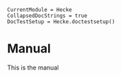 ```@meta
CurrentModule = Hecke
CollapsedDocStrings = true
DocTestSetup = Hecke.doctestsetup()
```
# Manual

This is the manual
